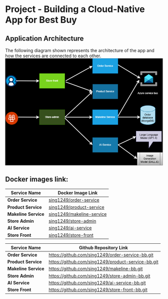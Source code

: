 # Project - Building a Cloud-Native App for Best Buy

## Application Architecture
The following diagram shown represents the architecture of the app and how the services are connected to each other. 
![ApplicationArchitecture](ApplicationArchitecture.png)


## Docker images link:

| Service Name       | Docker Image Link                                           |
|--------------------|------------------------------------------------------------------|
| **Order Service**   | [sing1249/order-service](https://hub.docker.com/repository/docker/sing1249/store-front/tags) |
| **Product Service** | [sing1249/product-service](https://hub.docker.com/repository/docker/sing1249/product-service/tags) |
| **Makeline Service**| [sing1249/makeline-service](https://hub.docker.com/repository/docker/sing1249/makeline-service/tags) |
| **Store Admin**     | [sing1249/store-admin](https://hub.docker.com/repository/docker/sing1249/store-admin/tags) |
| **AI Service**      | [sing1249/ai-service](https://hub.docker.com/repository/docker/sing1249/ai-service/tags) |
| **Store Front**     | [sing1249/store-front](https://hub.docker.com/repository/docker/sing1249/store-front/tags) |


| Service Name       | Github Repository Link                                           |
|--------------------|------------------------------------------------------------------|
| **Order Service**   | https://github.com/sing1249/order-service-bb.git|
| **Product Service** | https://github.com/sing1249/product-service-bb.git|
| **Makeline Service**| https://github.com/sing1249/makeline-bb.git |
| **Store Admin**     | https://github.com/sing1249/store-admin-bb.git |
| **AI Service**      | https://github.com/sing1249/ai-service-bb.git |
| **Store Front**     | https://github.com/sing1249/store-front-bb.git|
